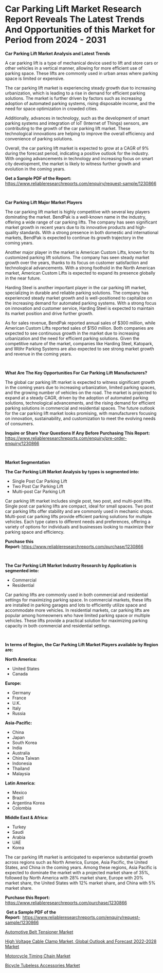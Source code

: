 <p><h1>Car Parking Lift Market Research Report Reveals The Latest Trends And Opportunities of this Market for Period from 2024 - 2031</h1></p><p><strong>Car Parking Lift Market Analysis and Latest Trends</strong></p>
<p><p>A car parking lift is a type of mechanical device used to lift and store cars or other vehicles in a vertical manner, allowing for more efficient use of parking space. These lifts are commonly used in urban areas where parking space is limited or expensive.</p><p>The car parking lift market is experiencing steady growth due to increasing urbanization, which is leading to a rise in demand for efficient parking solutions. The market is further driven by factors such as increasing adoption of automated parking systems, rising disposable income, and the need for space optimization in crowded cities.</p><p>Additionally, advances in technology, such as the development of smart parking systems and integration of IoT (Internet of Things) sensors, are contributing to the growth of the car parking lift market. These technological innovations are helping to improve the overall efficiency and convenience of parking solutions.</p><p>Overall, the car parking lift market is expected to grow at a CAGR of 9% during the forecast period, indicating a positive outlook for the industry. With ongoing advancements in technology and increasing focus on smart city development, the market is likely to witness further growth and evolution in the coming years.</p></p>
<p><strong>Get a Sample PDF of the Report:&nbsp;</strong> <a href="https://www.reliableresearchreports.com/enquiry/request-sample/1230866">https://www.reliableresearchreports.com/enquiry/request-sample/1230866</a></p>
<p>&nbsp;</p>
<p><strong>Car Parking Lift Major Market Players</strong></p>
<p><p>The car parking lift market is highly competitive with several key players dominating the market. BendPak is a well-known name in the industry, offering a wide range of car parking lifts. The company has seen significant market growth in recent years due to its innovative products and high-quality standards. With a strong presence in both domestic and international markets, BendPak is expected to continue its growth trajectory in the coming years.</p><p>Another major player in the market is American Custom Lifts, known for its customized parking lift solutions. The company has seen steady market growth over the years, thanks to its focus on customer satisfaction and technological advancements. With a strong foothold in the North American market, American Custom Lifts is expected to expand its presence globally in the near future.</p><p>Harding Steel is another important player in the car parking lift market, specializing in durable and reliable parking solutions. The company has experienced steady market growth and is well-positioned to capitalize on the increasing demand for automated parking systems. With a strong focus on innovation and customer service, Harding Steel is expected to maintain its market position and drive further growth.</p><p>As for sales revenue, BendPak reported annual sales of $300 million, while American Custom Lifts reported sales of $150 million. Both companies are expected to see continuous growth in the market due to increasing urbanization and the need for efficient parking solutions. Given the competitive nature of the market, companies like Harding Steel, Katopark, and Wöhr Parking Systems are also expected to see strong market growth and revenue in the coming years.</p></p>
<p>&nbsp;</p>
<p><strong>What Are The Key Opportunities For Car Parking Lift Manufacturers?</strong></p>
<p><p>The global car parking lift market is expected to witness significant growth in the coming years due to increasing urbanization, limited parking spaces, and the growing number of vehicles on the road. The market is projected to expand at a steady CAGR, driven by the adoption of automated parking solutions, technological advancements, and the rising demand for efficient parking solutions in commercial and residential spaces. The future outlook for the car parking lift market looks promising, with manufacturers focusing on innovation, sustainability, and customization to meet the evolving needs of consumers.</p></p>
<p><strong>Inquire or Share Your Questions If Any Before Purchasing This Report:</strong> <a href="https://www.reliableresearchreports.com/enquiry/pre-order-enquiry/1230866">https://www.reliableresearchreports.com/enquiry/pre-order-enquiry/1230866</a></p>
<p>&nbsp;</p>
<p><strong>Market Segmentation</strong></p>
<p><strong>The Car Parking Lift Market Analysis by types is segmented into:</strong></p>
<p><ul><li>Single Post Car Parking Lift</li><li>Two Post Car Parking Lift</li><li>Multi-post Car Parking Lift</li></ul></p>
<p><p>Car parking lift market includes single post, two post, and multi-post lifts. Single post car parking lifts are compact, ideal for small spaces. Two post car parking lifts offer stability and are commonly used in mechanic shops. Multi-post car parking lifts provide efficient parking solutions for multiple vehicles. Each type caters to different needs and preferences, offering a variety of options for individuals and businesses looking to maximize their parking space and efficiency.</p></p>
<p><strong>Purchase this Report:&nbsp;</strong><a href="https://www.reliableresearchreports.com/purchase/1230866">https://www.reliableresearchreports.com/purchase/1230866</a></p>
<p>&nbsp;</p>
<p><strong>The Car Parking Lift Market Industry Research by Application is segmented into:</strong></p>
<p><ul><li>Commercial</li><li>Residential</li></ul></p>
<p><p>Car parking lifts are commonly used in both commercial and residential settings for maximizing parking space. In commercial markets, these lifts are installed in parking garages and lots to efficiently utilize space and accommodate more vehicles. In residential markets, car parking lifts are popular among homeowners who have limited parking space or multiple vehicles. These lifts provide a practical solution for maximizing parking capacity in both commercial and residential settings.</p></p>
<p>&nbsp;</p>
<p><strong>In terms of Region, the Car Parking Lift Market Players available by Region are:</strong></p>
<p>
    <p> <strong> North America: </strong>
        <ul>
            <li>United States</li>
            <li>Canada</li>
        </ul>
        </p> 
    <p> <strong> Europe: </strong>
        <ul>
            <li>Germany</li>
            <li>France</li>
            <li>U.K.</li>
            <li>Italy</li>
            <li>Russia</li>
        </ul>
        </p> 
    <p> <strong> Asia-Pacific: </strong>
        <ul>
            <li>China</li>
            <li>Japan</li>
            <li>South Korea</li>
            <li>India</li>
            <li>Australia</li>
            <li>China Taiwan</li>
            <li>Indonesia</li>
            <li>Thailand</li>
            <li>Malaysia</li>
        </ul>
        </p> 
    <p> <strong> Latin America: </strong>
        <ul>
            <li>Mexico</li>
            <li>Brazil</li>
            <li>Argentina Korea</li>
            <li>Colombia</li>
        </ul>
        </p> 
    <p> <strong> Middle East & Africa: </strong>
        <ul>
            <li>Turkey</li>
            <li>Saudi</li>
            <li>Arabia</li>
            <li>UAE</li>
            <li>Korea</li>
        </ul>
    </p>
    </p>
<p><p>The car parking lift market is anticipated to experience substantial growth across regions such as North America, Europe, Asia Pacific, the United States, and China in the coming years. Among these regions, Asia Pacific is expected to dominate the market with a projected market share of 35%, followed by North America with 28% market share, Europe with 20% market share, the United States with 12% market share, and China with 5% market share.</p></p>
<p><strong>Purchase this Report: </strong><a href="https://www.reliableresearchreports.com/purchase/1230866">https://www.reliableresearchreports.com/purchase/1230866</a></p>
<p>&nbsp;<strong>Get a Sample PDF of the Report:&nbsp;&nbsp;</strong><a href="https://www.reliableresearchreports.com/enquiry/request-sample/1230866">https://www.reliableresearchreports.com/enquiry/request-sample/1230866</a></p>
<p><strong></strong></p>
<p><p><a href="https://github.com/dx0328/Market-Research-Report-List-1/blob/main/automotive-belt-tensioner-market.md">Automotive Belt Tensioner Market</a></p><p><a href="https://view.publitas.com/reportprime-1/high-voltage-cable-clamp-market-global-outlook-and-forecast-2022-2028-market-size-market-share-and-global-market-analysis-report-2023-2030/">High Voltage Cable Clamp Market, Global Outlook and Forecast 2022-2028 Market</a></p><p><a href="https://github.com/juancolorado15/Market-Research-Report-List-1/blob/main/motorcycle-timing-chain-market.md">Motorcycle Timing Chain Market</a></p><p><a href="https://mire-aunt-385.notion.site/Bicycle-Tubeless-Accessories-Market-Size-Global-Industry-Overview-Market-Segmentation-and-Forecast-9f073d9a656a40f49654c30daf5c69d3">Bicycle Tubeless Accessories Market</a></p></p>